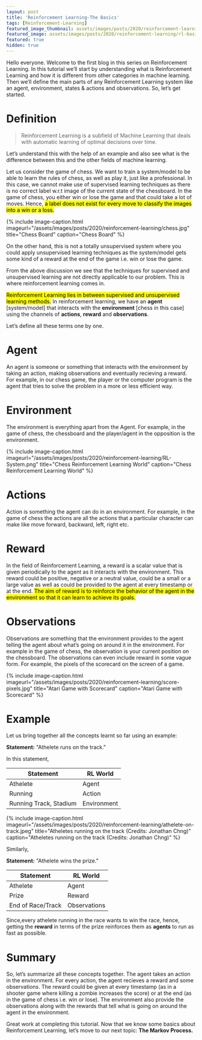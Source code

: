 ```yaml
---
layout: post
title: 'Reinforcement Learning-The Basics'
tags: [Reinforcement-Learning]
featured_image_thumbnail: assets/images/posts/2020/reinforcement-learning/rl-basics.jpeg
featured_image: assets/images/posts/2020/reinforcement-learning/rl-basics.jpeg
featured: true
hidden: true
---
```


Hello everyone. Welcome to the first blog in this series on Reinforcement Learning. In this tutorial we’ll start by understanding what is Reinforcement Learning and how it is different from other categories in machine learning. Then we’ll define the main parts of any Reinforcement Learning system like an agent, environment, states & actions and observations.
So, let’s get started.

# Definition

>Reinforcement Learning is a subfield of Machine Learning that deals with automatic learning of optimal decisions over time.

Let’s understand this with the help of an example and also see what is the difference between this and the other fields of machine learning.
 
Let us consider the game of chess. We want to train a system/model to be able to learn the rules of chess, as well as play it, just like a professional. In this case, we cannot make use of  supervised learning techniques as there is no correct label w.r.t image of the current state of the chessboard. In the game of chess, you either win or lose the game and that could take a lot of moves. Hence, <mark>a label does not exist for every move to classify the images into a win or a loss.</mark>

{% include image-caption.html imageurl="/assets/images/posts/2020/reinforcement-learning/chess.jpg" title="Chess Board" caption="Chess Board" %}

On the other hand, this is not a totally unsupervised system where you could apply unsupervised learning techniques as the system/model gets some kind of a reward at the end of the game i.e. win or lose the game.

From the above discussion we see that the techniques for supervised and unsupervised learning are not directly applicable to our problem. This is where reinforcement learning comes in. 

<mark>Reinforcement Learning lies in between supervised and unsupervised learning methods.</mark> In reinforcement learning, we have an **agent** [system/model] that interacts with the **environment** [chess in this case] using the channels of **actions**, **reward** and **observations**.

Let’s define all these terms one by one.

# Agent
An agent is someone or something that interacts with the environment by taking an action, making observations and eventually recieving a reward. For example, in our chess game, the player or the computer program is the agent that tries to solve the problem in a more or less efficient way.

# Environment
The environment is everything apart from the Agent. For example, in the game of chess, the chessboard and the player/agent in the opposition is the environment.

{% include image-caption.html imageurl="/assets/images/posts/2020/reinforcement-learning/RL-System.png" title="Chess Reinforcement Learning World" caption="Chess Reinforcement Learning World" %}

# Actions
Action is something the agent can do in an environment. For example, in the game of chess the actions are all the actions that a particular character can make like move forward, backward, left, right etc.

# Reward
In the field of Reinforcement Learning, a reward is a scalar value that is given periodically to the agent as it interacts with the environment. This reward could be positive, negative or a neutral value, could be a small or a large value as well as could be provided to the agent at every timestamp or at the end.
<mark>The aim of reward is to reinforce the behavior of the agent in the environment so that it can learn to achieve its goals.</mark>

# Observations
Observations are something that the environment provides to the agent telling the agent about what’s going on around it in the environment. For example in the game of chess, the observation is your current position on the chessboard.
The observations can even include reward in some vague form. For example, the pixels of the scorecard on the screen of a game.

{% include image-caption.html imageurl="/assets/images/posts/2020/reinforcement-learning/score-pixels.jpg" title="Atari Game with Scorecard" caption="Atari Game with Scorecard" %}

# Example

Let us bring together all the concepts learnt so far using an example:

**Statement:** "Athelete runs on the track."

In this statement, <br/>

<table>
<thead>
<tr>
   <th>Statement</th>
   <th>RL World</th>
  </tr>
</thead>
 <tbody>
  <tr>
   <td>Athelete</td>
   <td>
    Agent<br />
   </td>
  </tr>
  <tr>
   <td>Running</td>
   <td>Action</td>
  </tr>
  <tr>
   <td>Running Track, Stadium</td>
   <td>Environment</td>
  </tr>
 </tbody>
</table>

{% include image-caption.html imageurl="/assets/images/posts/2020/reinforcement-learning/athelete-on-track.jpeg" title="Atheletes running on the track (Credits: Jonathan Chng)" caption="Atheletes running on the track (Credits: Jonathan Chng)" %}

Similarly, <br/>

**Statement:** "Athelete wins the prize."

<table>
<thead>
<tr>
   <th>Statement</th>
   <th>RL World</th>
  </tr>
</thead>
 <tbody>
  <tr>
   <td>Athelete</td>
   <td>
    Agent<br />
   </td>
  </tr>
  <tr>
   <td>Prize</td>
   <td>Reward</td>
  </tr>
  <tr>
   <td>End of Race/Track</td>
   <td>Observations</td>
  </tr>
 </tbody>
</table>

Since,every athelete running in the race wants to win the race, hence, getting the **reward** in terms of the prize reinforces them as **agents** to run as fast as possible.

# Summary

So, let’s summarize all these concepts together.
The agent takes an action in the environment. For every action, the agent recieves a reward and some observations. The reward could be given at every timestamp (as in a shooter game where killing a zombie increases the score) or at the end (as in the game of chess i.e. win or lose). The environment also provide the observations along with the rewards that tell what is going on around the agent in the environment.

Great work at completing this tutorial. Now that we know some basics about Reinforcement Learning, let’s move to our next topic: **The Markov Process.**
